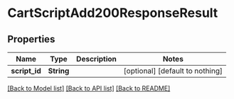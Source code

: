 # CartScriptAdd200ResponseResult


## Properties
Name | Type | Description | Notes
------------ | ------------- | ------------- | -------------
**script_id** | **String** |  | [optional] [default to nothing]


[[Back to Model list]](../README.md#models) [[Back to API list]](../README.md#api-endpoints) [[Back to README]](../README.md)


